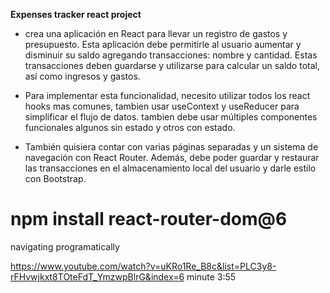 **Expenses tracker react project**

* crea una aplicación en React para llevar un registro de gastos y presupuesto. Esta aplicación debe permitirle al usuario aumentar y disminuir su saldo agregando transacciones: nombre y cantidad. Estas transacciones deben guardarse y utilizarse para calcular un saldo total, así como ingresos y gastos.

* Para implementar esta funcionalidad, necesito utilizar todos los react hooks mas comunes, tambien usar useContext y useReducer para simplificar el flujo de datos. tambien debe usar múltiples componentes funcionales algunos sin estado y otros con estado.

* También quisiera contar con varias páginas separadas y un sistema de navegación con React Router. Además, debe poder guardar y restaurar las transacciones en el almacenamiento local del usuario y darle estilo con Bootstrap.


# npm install react-router-dom@6
navigating programatically

https://www.youtube.com/watch?v=uKRo1Re_B8c&list=PLC3y8-rFHvwjkxt8TOteFdT_YmzwpBlrG&index=6
minute 3:55



